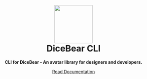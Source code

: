 <h1 align="center"><img src="https://dicebear.com/api/male/seed.svg?mood=happy" width="124" /> <br />DiceBear CLI</h1>
<p align="center">
  <strong>CLI for DiceBear - An avatar library for designers and developers.</strong>
</p>

<p align="center">
  <a href="https://avatars.dicebear.com/integrations/cli">
    Read Documentation
  </a>
</p>
